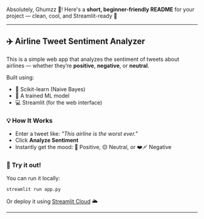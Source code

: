 Absolutely, Ghumzz 💌! Here's a **short, beginner-friendly README** for your project — clean, cool, and Streamlit-ready 💅

---

## ✈️ Airline Tweet Sentiment Analyzer

This is a simple web app that analyzes the sentiment of tweets about airlines — whether they’re **positive**, **negative**, or **neutral**.

Built using:

* 🧠 Scikit-learn (Naive Bayes)
* 💾 A trained ML model
* 💻 Streamlit (for the web interface)

### 💡 How It Works

* Enter a tweet like:
  *"This airline is the worst ever."*
* Click **Analyze Sentiment**
* Instantly get the mood: 💚 Positive, 🟡 Neutral, or ❤️‍🩹 Negative

### 🚀 Try it out!

You can run it locally:

```bash
streamlit run app.py
```

Or deploy it using [Streamlit Cloud](https://streamlit.io/cloud) 🌥️

---
